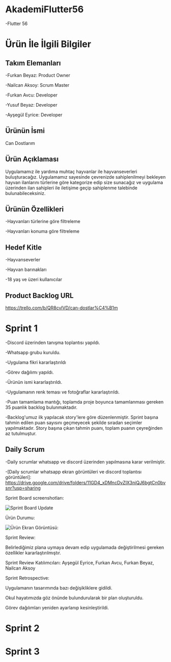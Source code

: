 # AkademiFlutter56

-Flutter 56

# Ürün İle İlgili Bilgiler

## Takım Elemanları

-Furkan Beyaz: Product Owner

-Nailcan Aksoy: Scrum Master

-Furkan Avcu: Developer

-Yusuf Beyaz: Developer

-Ayşegül Eyrice: Developer

## Ürünün İsmi
Can Dostlarım
## Ürün Açıklaması
Uygulamamız ile yardıma muhtaç hayvanlar ile hayvanseverleri buluşturacağız. Uygulamamız sayesinde çevrenizde sahiplenilmeyi bekleyen hayvan ilanlarını türlerine göre kategorize edip size sunacağız ve uygulama üzerinden ilan sahipleri ile iletişime geçip sahiplenme talebinde bulunabileceksiniz.
## Ürünün Özellikleri

-Hayvanları türlerine göre filtreleme

-Hayvanları konuma göre filtreleme

## Hedef Kitle

-Hayvanseverler

-Hayvan barınakları

-18 yaş ve üzeri kullanıcılar

## Product  Backlog URL

<https://trello.com/b/QR8cvlVD/can-dostlar%C4%B1m>

# Sprint 1

-Discord üzerinden tanışma toplantısı yapıldı.

-Whatsapp grubu kuruldu.

-Uygulama fikri kararlaştırıldı

-Görev dağılımı yapıldı.

-Ürünün ismi kararlaştırıldı.

-Uygulamanın renk teması ve fotoğraflar kararlaştırıldı.

-Puan tamamlama mantığı, toplamda proje boyunca tamamlanması gereken 35 puanlık backlog bulunmaktadır. 

-Backlog'umuz ilk yapılacak story'lere göre düzenlenmiştir. Sprint başına tahmin edilen puan sayısını geçmeyecek şekilde sıradan seçimler yapılmaktadır. Story başına çıkan tahmin puanı, toplam puanın çeyreğinden az tutulmuştur.

## Daily Scrum 

-Daily scrumlar whatsapp ve discord üzerinden yapılmasına karar verilmiştir.

-[Daily scrumlar whatsapp ekran görüntüleri ve discord toplantısı görüntüleri]: https://drive.google.com/drive/folders/11GD4_xDMncDvZlX3niQJ6bgtCn0bvsnr?usp=sharing

Sprint Board screenshotları:

![Sprint Board Update](https://user-images.githubusercontent.com/104436158/167491584-88527080-236c-4cae-88df-d989e5dd90c0.png)

Ürün Durumu:

![Ürün Ekran Görüntüsü:](https://user-images.githubusercontent.com/104436158/167489806-628cbe68-120c-4e2c-9d2f-14c062f3c882.jpeg)

Sprint Review:

Belirlediğimiz plana uymaya devam edip uygulamada değiştirilmesi gereken özellikler kararlaştırılmıştır. 

Sprint Review Katılımcıları: Ayşegül Eyrice, Furkan Avcu, Furkan Beyaz, Nailcan Aksoy

Sprint Retrospective:

Uygulamanın tasarımında bazı değişikliklere gidildi. 

Okul hayatımızda göz önünde bulundurularak bir plan oluşturuldu. 

Görev dağılımları yeniden ayarlanıp kesinleştirildi.

# Sprint 2

# Sprint 3
